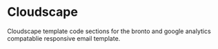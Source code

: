 # Cloudscape
Cloudscape template code sections for the bronto and google analytics compatablie responsive email template.
